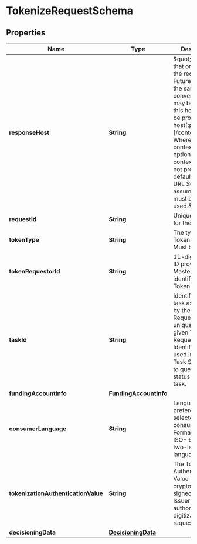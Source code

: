 

# TokenizeRequestSchema


## Properties

| Name | Type | Description | Notes |
|------------ | ------------- | ------------- | -------------|
|**responseHost** | **String** | \&quot;The host that originated the request. Future calls in the same conversation may be routed to this host. Must be provided as: host[:port][/contextRoot] Where port and contextRoot are optional. If contextRoot is not provided, the default (per the URL Scheme) is assumed and must be used.\&quot;  |  [optional] |
|**requestId** | **String** | Unique identifier for the request.  |  [optional] |
|**tokenType** | **String** | The type of Token requested. Must be CLOUD  |  |
|**tokenRequestorId** | **String** | 11-digit numeric ID provided by Mastercard that identifies the Token Requestor.  |  |
|**taskId** | **String** | Identifier for this task as assigned by the Token Requestor, unique across a given Token Requestor Identifier. May be used in the Get Task Status API to query the status of this task.  |  |
|**fundingAccountInfo** | [**FundingAccountInfo**](FundingAccountInfo.md) |  |  |
|**consumerLanguage** | **String** | Language preference selected by the consumer. Formatted as an ISO- 639-1 two-letter language code.  |  [optional] |
|**tokenizationAuthenticationValue** | **String** | The Tokenization Authentication Value (TAV) as cryptographically signed by the Issuer to authorize this digitization request.  |  [optional] |
|**decisioningData** | [**DecisioningData**](DecisioningData.md) |  |  [optional] |



